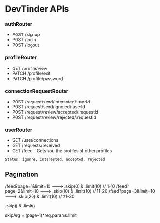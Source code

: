 # DevTinder APIs

### authRouter
- POST /signup
- POST /login
- POST /logout

### profileRouter
- GET /profile/view
- PATCH /profile/edit
- PATCH /profile/password

### connectionRequestRouter
- POST /request/send/interested/:userId
- POST /request/send/ignored/:userId
- POST /request/review/accepted/:requestId
- POST /request/review/rejected/:requestId
<!-- - POST /request/send/:fromUserId/:toUserId -->

### userRouter
- GET /user/connections
- GET /requests/received
- GET /feed - Gets you the profiles of other profiles

`Status: igonre, interested, accepted, rejected`

## Pagination
/feed?page=1&limit=10    ---> .skip(0) & .limit(10)  // 1-10
/feed?page=2&limit=10    ---> .skip(10) & .limit(10)  // 11-20
/feed?page=3&limit=10    ---> .skip(20) & .limit(10)  // 21-30

.skip() & .limit()

skipArg = (page-1)*req.params.limit